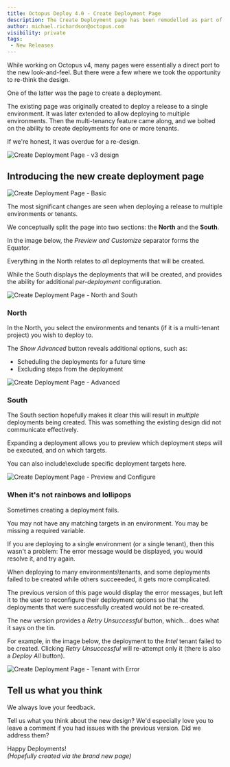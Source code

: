 ```yaml
---
title: Octopus Deploy 4.0 - Create Deployment Page 
description: The Create Deployment page has been remodelled as part of Octopus version 4.0  
author: michael.richardson@octopus.com
visibility: private
tags:
 - New Releases
---
```


While working on Octopus v4, many pages were essentially a direct port to the new look-and-feel. But there were a few where we took the opportunity to re-think the design. 

One of the latter was the page to create a deployment.

The existing page was originally created to deploy a release to a single environment.  It was later extended to allow deploying to multiple environments. Then the multi-tenancy feature came along, and we bolted on the ability to create deployments for one or more tenants. 

If we're honest, it was overdue for a re-design.

![Create Deployment Page - v3 design](octopus-v4-create-deployment-v3.png "width=500")

## Introducing the new create deployment page

![Create Deployment Page - Basic](octopus-v4-create-deployment-basic.png "width=500")

The most significant changes are seen when deploying a release to multiple environments or tenants. 

We conceptually split the page into two sections: the **North** and the **South**.

In the image below, the _Preview and Customize_ separator forms the Equator.

Everything in the North relates to _all_ deployments that will be created.

While the South displays the deployments that will be created, and provides the ability for additional _per-deployment_ configuration.

![Create Deployment Page - North and South](octopus-v4-create-deployment-north-south.png "width=500")

### North

In the North, you select the environments and tenants (if it is a multi-tenant project) you wish to deploy to.

The _Show Advanced_ button reveals additional options, such as:

- Scheduling the deployments for a future time  
- Excluding steps from the deployment

![Create Deployment Page - Advanced](octopus-v4-create-deployment-advanced.png "width=500")

### South

The South section hopefully makes it clear this will result in _multiple_ deployments being created. This was something the existing design did not communicate effectively.

Expanding a deployment allows you to preview which deployment steps will be executed, and on which targets. 

You can also include\exclude specific deployment targets here.   

![Create Deployment Page - Preview and Configure](octopus-v4-create-deployment-south-expanded.png "width=500")


### When it's not rainbows and lollipops 

Sometimes creating a deployment fails.

You may not have any matching targets in an environment.  You may be missing a required variable.

If you are deploying to a single environment (or a single tenant), then this wasn't a problem:  The error message would be displayed, you would resolve it, and try again.

When deploying to many environments\tenants, and some deployments failed to be created while others succeeeded, it gets more complicated. 

The previous version of this page would display the error messages, but left it to the user to reconfigure their deployment options so that the deployments that were successfully created would not be re-created. 

The new version provides a _Retry Unsuccessful_ button, which... does what it says on the tin.  

For example, in the image below, the deployment to the _Intel_ tenant failed to be created.  Clicking _Retry Unsuccessful_ will re-attempt only it (there is also a _Deploy All_ button).   

![Create Deployment Page - Tenant with Error](octopus-v4-create-deployment-tenant-with-error.png "width=500")


## Tell us what you think 

We always love your feedback. 

Tell us what you think about the new design?  We'd especially love you to leave a comment if you had issues with the previous version.  Did we address them? 

Happy Deployments!   
_(Hopefully created via the brand new page)_
